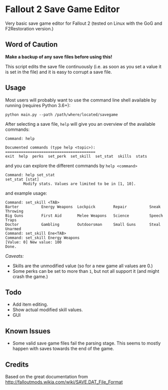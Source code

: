# Fallout 2 Save Game Editor
Very basic save game editor for Fallout 2 (tested on Linux with the GoG and F2Restoration version.)

## Word of Caution
<b>Make a backup of any save files before using this!</b>

This script edits the save file continuously (i.e. as soon as you set a value it is set in the file) and it is easy to corrupt a save file.

## Usage
Most users will probably want to use the command line shell available by running (requires Python 3.6+):
```
python main.py --path /path/where/located/savegame
```

After selecting a save file, ```help``` will give you an overview of the available commands:
```
Command: help

Documented commands (type help <topic>):
========================================
exit  help  perks  set_perk  set_skill  set_stat  skills  stats
```
and you can explore the different commands by ```help <command>```
```
Command: help set_stat
set_stat [stat]
        Modify stats. Values are limited to be in [1, 10].
```
and example usage:
```
Command: set_skill <TAB> 
Barter          Energy Weapons  Lockpick        Repair          Sneak           Throwing
Big Guns        First Aid       Melee Weapons   Science         Speech          Traps
Doctor          Gambling        Outdoorsman     Small Guns      Steal           Unarmed
Command: set_skill Ene<TAB>
Command: set_skill Energy Weapons
[Value: 0] New value: 100
Done.
```

*Caveats:* 
- Skills are the unmodified value (so for a new game all values are 0.)
- Some perks can be set to more than `1`, but not all support it (and might crash the game.)

## Todo
- Add item editing.
- Show actual modified skill values.
- GUI

## Known Issues
- Some valid save game files fail the parsing stage. This seems to mostly happen with saves towards the end of the game.

## Credits
Based on the great documentation from http://falloutmods.wikia.com/wiki/SAVE.DAT_File_Format
